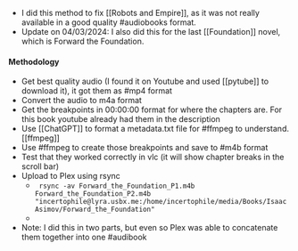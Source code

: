
- I did this method to fix [[Robots and Empire]], as it was not really available in a good quality #audiobooks format.
- Update on 04/03/2024: I also did this for the last [[Foundation]] novel, which is Forward the Foundation.


#### Methodology
- Get best quality audio (I found it on Youtube and used [[pytube]] to download it), it got them as #mp4 format
- Convert the audio to m4a format
- Get the breakpoints in 00:00:00 format for where the chapters are. For this book youtube already had them in the description
- Use [[ChatGPT]] to format a metadata.txt file for #ffmpeg to understand. [[ffmpeg]]
- Use #ffmpeg to create those breakpoints and save to #m4b format
- Test that they worked correctly in vlc (it will show chapter breaks in the scroll bar)
- Upload to Plex using rsync
	- ` rsync -av Forward_the_Foundation_P1.m4b Forward_the_Foundation_P2.m4b "incertophile@lyra.usbx.me:/home/incertophile/media/Books/Isaac Asimov/Forward_the_Foundation"`
	- 
- Note: I did this in two parts, but even so Plex was able to concatenate them together into one #audibook 